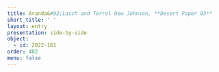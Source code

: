 ```yaml
---
title: Aranda&#92;Lasch and Terrol Dew Johnson, **Desert Paper 05**
short_title: ' '
layout: entry
presentation: side-by-side
object:
  - id: 2022-161
order: 402
menu: false
---
```

